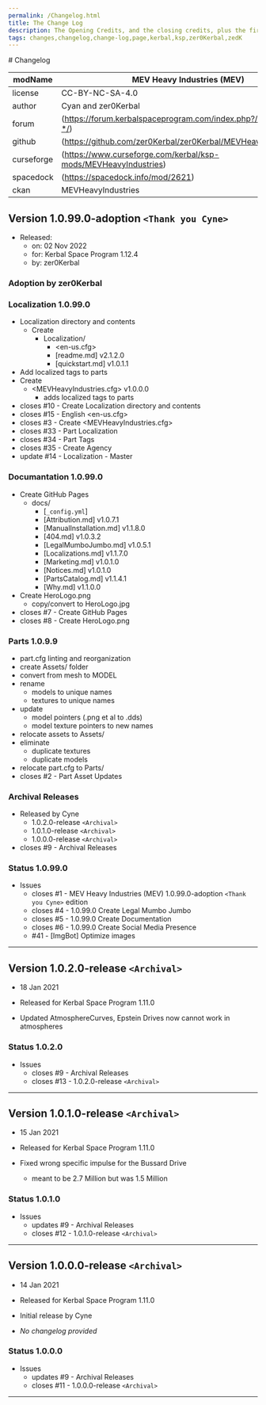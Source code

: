 ```yaml
---
permalink: /Changelog.html
title: The Change Log
description: The Opening Credits, and the closing credits, plus the first of two (or is three) end credit scenes
tags: changes,changelog,change-log,page,kerbal,ksp,zer0Kerbal,zedK
---
```

<!--  hdr-changelog.md v1.0.0.0
MEV Heavy Industries
created: 13 May 2022
updated:
CC BY-ND 4.0 by zer0Kerbal --># Changelog  
  
| modName    | MEV Heavy Industries (MEV)                                          |
| ---------- | ----------------------------------------------------------------- |
| license    | CC-BY-NC-SA-4.0                                                   |
| author     | Cyan and zer0Kerbal                                               |
| forum      | (https://forum.kerbalspaceprogram.com/index.php?/topic/209730-*/) |
| github     | (https://github.com/zer0Kerbal/zer0Kerbal/MEVHeavyIndustries)     |
| curseforge | (https://www.curseforge.com/kerbal/ksp-mods/MEVHeavyIndustries)   |
| spacedock  | (https://spacedock.info/mod/2621)                                 |
| ckan       | MEVHeavyIndustries                                                |

## Version 1.0.99.0-adoption `<Thank you Cyne>`

* Released:
  * on: 02 Nov 2022
  * for: Kerbal Space Program 1.12.4
  * by: zer0Kerbal

### Adoption by zer0Kerbal

### Localization 1.0.99.0

* Localization directory and contents
  * Create
    * Localization/
      * <en-us.cfg>
      * [readme.md] v2.1.2.0
      * [quickstart.md] v1.0.1.1
* Add localized tags to parts
* Create
  * <MEVHeavyIndustries.cfg> v1.0.0.0
    * adds localized tags to parts
* closes #10 - Create Localization directory and contents
* closes #15 - English <en-us.cfg>
* closes #3 - Create <MEVHeavyIndustries.cfg>
* closes #33 - Part Localization
* closes #34 - Part Tags
* closes #35 - Create Agency
* update #14 - Localization - Master

### Documantation 1.0.99.0

* Create GitHub Pages
  * docs/
    * [`_config.yml`]
    * [Attribution.md] v1.0.7.1
    * [ManualInstallation.md] v1.1.8.0
    * [404.md] v1.0.3.2
    * [LegalMumboJumbo.md] v1.0.5.1
    * [Localizations.md] v1.1.7.0
    * [Marketing.md] v1.0.1.0
    * [Notices.md] v1.0.1.0
    * [PartsCatalog.md] v1.1.4.1
    * [Why.md] v1.1.0.0
* Create HeroLogo.png
  * copy/convert to HeroLogo.jpg
* closes #7 - Create GitHub Pages
* closes #8 - Create HeroLogo.png

### Parts 1.0.9.9

* part.cfg linting and reorganization
* create Assets/ folder
* convert from mesh to MODEL
* rename
  * models to unique names
  * textures to unique names
* update
  * model pointers (.png et al to .dds)
  * model texture pointers to new names
* relocate assets to Assets/
* eliminate
  * duplicate textures
  * duplicate models
* relocate part.cfg to Parts/
* closes #2 - Part Asset Updates

### Archival Releases

* Released by Cyne
  * 1.0.2.0-release `<Archival>`
  * 1.0.1.0-release `<Archival>`
  * 1.0.0.0-release `<Archival>`
* closes #9 - Archival Releases

### Status 1.0.99.0

* Issues
  * closes #1 - MEV Heavy Industries (MEV) 1.0.99.0-adoption `<Thank you Cyne>` edition
  * closes #4 - 1.0.99.0 Create Legal Mumbo Jumbo
  * closes #5 - 1.0.99.0 Create Documentation
  * closes #6 - 1.0.99.0 Create Social Media Presence
  * #41 - [ImgBot] Optimize images

---

## Version 1.0.2.0-release `<Archival>`

* 18 Jan 2021
* Released for Kerbal Space Program 1.11.0

* Updated AtmosphereCurves, Epstein Drives now cannot work in atmospheres

### Status 1.0.2.0

* Issues
  * closes #9 - Archival Releases
  * closes #13 - 1.0.2.0-release `<Archival>`

---

## Version 1.0.1.0-release `<Archival>`

* 15 Jan 2021
* Released for Kerbal Space Program 1.11.0

* Fixed wrong specific impulse for the Bussard Drive
  * meant to be 2.7 Million but was 1.5 Million

### Status 1.0.1.0

* Issues
  * updates #9 - Archival Releases
  * closes #12 - 1.0.1.0-release `<Archival>`

---

## Version 1.0.0.0-release `<Archival>`

* 14 Jan 2021
* Released for Kerbal Space Program 1.11.0
* Initial release by Cyne

* *No changelog provided*

### Status 1.0.0.0

* Issues
  * updates #9 - Archival Releases
  * closes #11 - 1.0.0.0-release `<Archival>`

---
